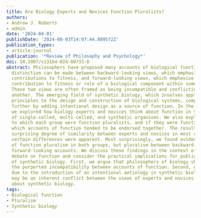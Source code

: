 ```yaml
---
title: Are Biology Experts and Novices Function Pluralists?
authors:
- Andrew J. Roberts
- admin
date: '2024-04-01'
publishDate: '2024-08-03T14:07:44.889572Z'
publication_types:
- article-journal
publication: '*Review of Philosophy and Psychology*'
doi: 10.1007/s13164-024-00733-0
abstract: Philosophers have proposed many accounts of biological function. A coarse-grained
  distinction can be made between backward-looking views, which emphasise historical
  contributions to fitness, and forward-looking views, which emphasise the current
  contribution to fitness or role of a biological component within some larger system.
  These two views are often framed as being incompatible and conflicting with one
  another. The emerging field of synthetic biology, which involves applying engineering
  principles to the design and construction of biological systems, complicates things
  further by adding intentional design as a source of function. In the current study
  we explored how biology experts and novices think about function in the context
  of single-celled, multi-celled, and synthetic organisms. We also explored the extent
  to which each group were function pluralists, and if they were function pluralists,
  which accounts of function tended to be endorsed together. The results showed a
  surprising degree of similarity between experts and novices in most contexts, although
  certain differences were apparent. Most surprisingly, we found evidence not only
  of function pluralism in both groups, but pluralism between backward-looking and
  forward-looking accounts. We discuss these findings in the context of the philosophical
  debate on function and consider the practical implications for public acceptance
  of synthetic biology. First, we argue that philosophers of biology should re-examine
  the purported incompatibility between accounts of function. Second, we argue that
  due to the introduction of an intentional aetiology in synthetic biology, there
  may be an inherent conflict between the views of experts and novices when thinking
  about synthetic biology.
tags:
- Biological function
- Pluralism
- Synthetic biology
---
```

